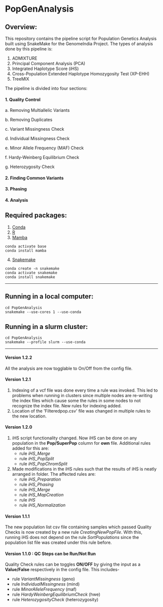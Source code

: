 # PopGenAnalysis

## Overview:

This repository contains the pipeline script for Population Genetics Analysis built using SnakeMake for the GenomeIndia Project. The types of analysis done by this pipeline is:
  
  1. ADMIXTURE
  2. Principal Component Analysis (PCA)
  3. Integrated Haplotype Score (iHS)
  4. Cross-Population Extended Haplotype Homozygosity Test (XP-EHH)
  5. TreeMIX
  
The pipeline is divided into four sections:
  
  #### 1. Quality Control
        
   a. Removing Multiallelic Variants
        
   b. Removing Duplicates
        
   c. Variant Missingness Check
        
   d. Individual Missingness Check
        
   e. Minor Allele Frequency (MAF) Check
        
   f. Hardy-Weinberg Equilibrium Check
        
   g. Heterozygosity Check
        
  #### 2. Finding Common Variants
  
  #### 3. Phasing
  
  #### 4. Analysis

## Required packages:
  1. [Conda](https://docs.conda.io/en/latest/miniconda.html)
  2. [R](https://www.r-project.org/)
  3. [Mamba](https://github.com/mamba-org/mamba)
  
    conda activate base
    conda install mamba
    
  4. [Snakemake](https://snakemake.readthedocs.io/en/stable/)
   
    conda create -n snakemake
    conda activate snakemake
    conda install snakemake
--------------------------------------------------------------------------------------------------------------------------------------------------------
## Running in a local computer:
    
    cd PopGenAnalysis
    snakemake --use-cores 1 --use-conda
    
## Running in a slurm cluster:
  
    cd PopGenAnalysis
    snakemake --profile slurm --use-conda

--------------------------------------------------------------------------------------------------------------------------------------------------------
#### Version 1.2.2

  All the analysis are now togglable to On/Off from the config file.

#### Version 1.2.1

  1. Indexing of a vcf file was done every time a rule was invoked. This led to problems when running in clusters since multiple nodes are re-writing the index files which cause some the rules in some nodes to not recognize the index file. New rules for indexing added.
  2. Location of the 'Filteredpop.csv' file was changed in multiple rules to the new location.

#### Version 1.2.0

  1. iHS script functionality changed. Now iHS can be done on any population in the __Pop/SuperPop__ column for __own__ file. Additional rules added for this are:
      * rule *iHS_Merge*
      * rule *iHS_PopSplit*
      * rule *iHS_PopChromSplit*
  2. Made modifications in the iHS rules such that the results of iHS is neatly arranged in folder. The affected rules are:
      * rule *iHS_Preparation*
      * rule *iHS_Phasing*
      * rule *iHS_Merge*
      * rule *iHS_MapCreation*
      * rule *iHS*
      * rule *iHS_Normalization*

#### Version 1.1.1

  The new population list csv file containing samples which passed Quality Checks is now created by a new rule *CreatingNewPopFile*.
  With this, running iHS does not depend on the rule *SortPopulations* since the population list file was created under this rule before.

#### Version 1.1.0 : QC Steps can be Run/Not Run

  Quality Check rules can be toggles **ON/OFF** by giving the input as a **Value/False** respectively in the config file.
  This includes-

  * rule *VariantMissingness* (geno)
  * rule *IndividualMissingness* (mind)
  * rule *MinorAlleleFrequency* (maf)
  * rule *HardyWeinbergEquilibriumCheck* (hwe)
  * rule *HeterozygosityCheck* (heterozygosity)
